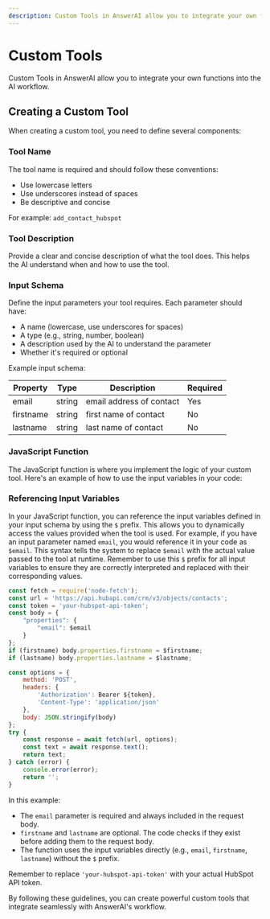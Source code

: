 ```yaml
---
description: Custom Tools in AnswerAI allow you to integrate your own functions into the AI workflow.
---
```


# Custom Tools

Custom Tools in AnswerAI allow you to integrate your own functions into the AI workflow.

## Creating a Custom Tool

When creating a custom tool, you need to define several components:

### Tool Name

The tool name is required and should follow these conventions:

-   Use lowercase letters
-   Use underscores instead of spaces
-   Be descriptive and concise

For example: `add_contact_hubspot`

### Tool Description

Provide a clear and concise description of what the tool does. This helps the AI understand when and how to use the tool.

### Input Schema

Define the input parameters your tool requires. Each parameter should have:

-   A name (lowercase, use underscores for spaces)
-   A type (e.g., string, number, boolean)
-   A description used by the AI to understand the parameter
-   Whether it's required or optional

Example input schema:

| Property  | Type   | Description              | Required |
| --------- | ------ | ------------------------ | -------- |
| email     | string | email address of contact | Yes      |
| firstname | string | first name of contact    | No       |
| lastname  | string | last name of contact     | No       |

### JavaScript Function

The JavaScript function is where you implement the logic of your custom tool. Here's an example of how to use the input variables in your code:

### Referencing Input Variables

In your JavaScript function, you can reference the input variables defined in your input schema by using the `$` prefix. This allows you to dynamically access the values provided when the tool is used. For example, if you have an input parameter named `email`, you would reference it in your code as `$email`. This syntax tells the system to replace `$email` with the actual value passed to the tool at runtime. Remember to use this `$` prefix for all input variables to ensure they are correctly interpreted and replaced with their corresponding values.

```javascript
const fetch = require('node-fetch');
const url = 'https://api.hubapi.com/crm/v3/objects/contacts';
const token = 'your-hubspot-api-token';
const body = {
    "properties": {
        "email": $email
    }
};
if (firstname) body.properties.firstname = $firstname;
if (lastname) body.properties.lastname = $lastname;

const options = {
    method: 'POST',
    headers: {
        'Authorization': Bearer ${token},
        'Content-Type': 'application/json'
    },
    body: JSON.stringify(body)
};
try {
    const response = await fetch(url, options);
    const text = await response.text();
    return text;
} catch (error) {
    console.error(error);
    return '';
}
```

In this example:

-   The `email` parameter is required and always included in the request body.
-   `firstname` and `lastname` are optional. The code checks if they exist before adding them to the request body.
-   The function uses the input variables directly (e.g., `email`, `firstname`, `lastname`) without the `$` prefix.

Remember to replace `'your-hubspot-api-token'` with your actual HubSpot API token.

By following these guidelines, you can create powerful custom tools that integrate seamlessly with AnswerAI's workflow.
